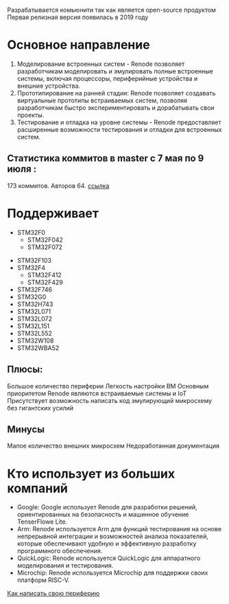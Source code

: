 Разрабатывается комьюнити так как является open-source продуктом 
Первая релизная версия появилась в 2019 году 

# Основное направление 

1. Моделирование встроенных систем - Renode позволяет разработчикам моделировать и эмулировать полные встроенные системы, включая процессоры, периферийные устройства и внешние устройства.
2. Прототипирование на ранней стадии: Renode позволяет создавать виртуальные прототипы встраиваемых систем, позволяя разработчикам быстро экспериментировать и дорабатывать свои проекты.
3. Тестирование и отладка на уровне системы - Renode предоставляет расширенные возможности тестирования и отладки для встроенных систем.

## Статистика коммитов в master с 7 мая по 9 июля :
173 коммитов.
Авторов 64.
[ссылка](https://github.com/renode/renode/graphs/commit-activity)

# Поддерживает 
* STM32F0
    - STM32F042
    - STM32F072
- STM32F103
- STM32F4
    - STM32F412
    - STM32F429
- STM32F746
- STM32G0
- STM32H743
- STM32L071
- STM32L072
- STM32L151
- STM32L552
- STM32W108
- STM32WBA52


## Плюсы:
Большое количество периферии 
Легкость настройки ВМ 
Основным приоритетом Renode являются встраиваемые системы и IoT
Присутствует возможность написать код эмулирующий микросхему без гигантских усилий

## Минусы 
Малое количество внешних микросхем 
Недоработанная документация 


# Кто использует из больших компаний
* Google: Google использует Renode для разработки решений, ориентированных на безопасность и машинное обучение TenserFlowe Lite.
* Arm: Renode используется Arm для функций тестирования на основе непрерывной интеграции и возможностей анализа показателей, которые обеспечивают удобную и эффективную разработку программного обеспечения.
* QuickLogic: Renode используется QuickLogic для аппаратного моделирования и тестирования.
* Microchip: Renode используется Microchip для поддержки своих платформ RISC-V.




[Как написать свою периферию](https://betrusted.io/xous-book/ch04-04-writing-cs-peripherals.html)